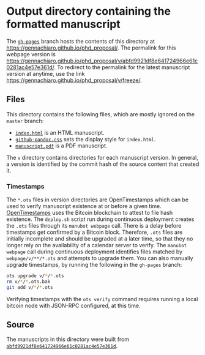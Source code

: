 # Output directory containing the formatted manuscript

The [`gh-pages`](https://github.com/gennachiaro/phd_proposal/tree/gh-pages) branch hosts the contents of this directory at https://gennachiaro.github.io/phd_proposal/.
The permalink for this webpage version is https://gennachiaro.github.io/phd_proposal/v/abfd9921df8e641724966e61c0281ac4e57e361d/.
To redirect to the permalink for the latest manuscript version at anytime, use the link https://gennachiaro.github.io/phd_proposal/v/freeze/.

## Files

This directory contains the following files, which are mostly ignored on the `master` branch:

+ [`index.html`](index.html) is an HTML manuscript.
+ [`github-pandoc.css`](github-pandoc.css) sets the display style for `index.html`.
+ [`manuscript.pdf`](manuscript.pdf) is a PDF manuscript.

The `v` directory contains directories for each manuscript version.
In general, a version is identified by the commit hash of the source content that created it.

### Timestamps

The `*.ots` files in version directories are OpenTimestamps which can be used to verify manuscript existence at or before a given time.
[OpenTimestamps](https://opentimestamps.org/) uses the Bitcoin blockchain to attest to file hash existence.
The `deploy.sh` script run during continuous deployment creates the `.ots` files through its `manubot webpage` call.
There is a delay before timestamps get confirmed by a Bitcoin block.
Therefore, `.ots` files are initially incomplete and should be upgraded at a later time, so that they no longer rely on the availability of a calendar server to verify.
The `manubot webpage` call during continuous deployment identifies files matched by `webpage/v/**/*.ots` and attempts to upgrade them.
You can also manually upgrade timestamps, by running the following in the `gh-pages` branch:

```sh
ots upgrade v/*/*.ots
rm v/*/*.ots.bak
git add v/*/*.ots
```

Verifying timestamps with the `ots verify` command requires running a local bitcoin node with JSON-RPC configured, at this time.

## Source

The manuscripts in this directory were built from
[`abfd9921df8e641724966e61c0281ac4e57e361d`](https://github.com/gennachiaro/phd_proposal/commit/abfd9921df8e641724966e61c0281ac4e57e361d).
